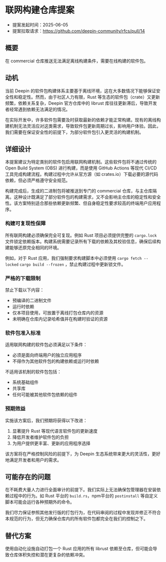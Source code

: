 # 联网构建仓库提案

- 提案发起时间：2025-06-05
- 提案拉取请求：https://github.com/deepin-community/rfcs/pull/14

## 概要

在 commercial 仓库推送无法满足离线构建条件，需要在线构建的软件包。

## 动机

当前 Deepin 的软件包构建体系主要基于离线环境，这在大多数情况下能够保证安全性和稳定性。然而，由于社区人力有限，Rust 等生态的软件包（crate）又更新频繁，依赖关系复杂，Deepin 官方仓库中的 librust 库往往更新滞后，导致开发者经常遇到依赖无法满足的情况。

在实际开发中，许多软件包需要及时获取最新的依赖才能正常构建。现有的离线构建机制无法灵活应对这类需求，导致软件包更新周期过长，影响用户体验。因此，我们需要在保证安全性的前提下，为部分软件包引入更灵活的构建机制。


## 详细设计

本提案建议为特定类别的软件包启用联网构建机制。这些软件包将不通过传统的 Open Build System (OBS) 进行构建，而是使用 GitHub Actions 等现代 CI/CD 工具完成构建流程。构建过程中允许从官方源（如 crates.io）下载必要的源代码依赖，但必须严格遵守安全规范。

构建完成后，生成的二进制包将被推送到专门的 commercial 仓库，与主仓库隔离。这种设计既满足了部分软件包的构建需求，又不会影响主仓库的稳定性和安全性。该方案特别适合那些依赖更新频繁、但自身稳定性要求较高的终端用户应用程序。

### 构建可复现性保障

所有联网构建必须确保完全可复现。例如 Rust 项目必须提供完整的 `cargo.lock` 文件锁定依赖版本。构建系统需要记录所有下载的依赖及其校验信息，确保后续构建能够还原完全相同的环境。

例如，对于 Rust 应用，我们强制要求构建脚本中必须使用 `cargo fetch --locked` `cargo build --frozen` ，禁止构建过程中更新锁文件。

### 严格的下载限制

禁止下载以下内容：

- 预编译的二进制文件
- 运行时依赖
- 仅本项目使用，可放置于离线打包仓库内的资源
- 未明确在仓库内记录哈希值并在构建时验证的资源

### 软件包准入标准

适用联网构建的软件包必须满足以下条件：

- 必须是面向终端用户的独立应用程序
- 不得作为其他软件包的构建依赖或运行时依赖

不适用该机制的软件包包括：

- 系统基础组件
- 共享库
- 任何可能被其他软件包依赖的组件

### 预期效益

实施该方案后，我们预期将获得以下改进：

1. 显著提升 Rust 等现代语言软件包的更新速度
2. 降低开发者维护软件包的负担
3. 为用户提供更丰富、更新的应用程序选择

该方案将在严格控制风险的前提下，为 Deepin 生态系统带来更大的灵活性，更好地满足开发者和用户的需求。

## 可能存在的问题

在不耗费大量人力进行全面审计的前提下。我们实际上无法确保包管理器在安装依赖过程中的行为。如 Rust 平台的 `build.rs`，npm平台的 `postinstall` 等自定义脚本可能会运行各种预期外的命令。

我们尽力保证参照其他发行版的打包行为，在代码审阅的过程中发现并修正不符合本规范的行为，但无力确保仓库内的所有软件包都完全在我们的控制之下。

## 替代方案

使用自动化设施自动打包一个 Rust 应用的所有 librust 依赖至仓库，但可能会导致仓库体积失控和潜在更复杂的依赖冲突。
